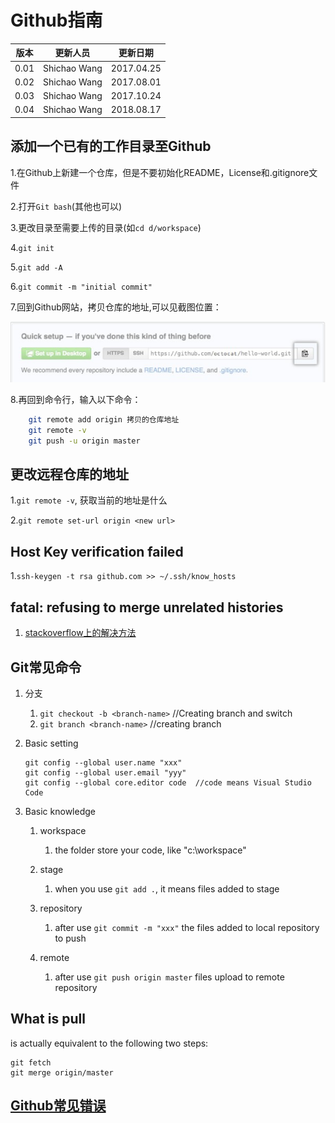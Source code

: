 # Github指南

|版本|更新人员|更新日期|
|---|-------|-------|
|0.01|Shichao Wang|2017.04.25|
|0.02|Shichao Wang|2017.08.01|
|0.03|Shichao Wang|2017.10.24|
|0.04|Shichao Wang|2018.08.17|

## 添加一个已有的工作目录至Github

1.在Github上新建一个仓库，但是不要初始化README，License和.gitignore文件

2.打开`Git bash`(其他也可以)

3.更改目录至需要上传的目录(如`cd d/workspace`)

4.`git init`

5.`git add -A`

6.`git commit -m "initial commit"`

7.回到Github网站，拷贝仓库的地址,可以见截图位置：

![11](./images/github-reposity-url.jpg)

8.再回到命令行，输入以下命令：

``` bash
    git remote add origin 拷贝的仓库地址
    git remote -v
    git push -u origin master

```

## 更改远程仓库的地址

1.`git remote -v`, 获取当前的地址是什么

2.`git remote set-url origin <new url>`

## Host Key verification failed

1.`ssh-keygen -t rsa github.com >> ~/.ssh/know_hosts`

## fatal: refusing to merge unrelated histories

1. [stackoverflow上的解决方法](https://stackoverflow.com/questions/37937984/git-refusing-to-merge-unrelated-histories)

## Git常见命令

1. 分支
    1. `git checkout -b <branch-name>`  //Creating branch and switch
    2. `git branch <branch-name>`  //creating branch

2. Basic setting
    ```
    git config --global user.name "xxx"
    git config --global user.email "yyy"
    git config --global core.editor code  //code means Visual Studio Code
    ```

3. Basic knowledge
    1. workspace
        1. the folder store your code, like "c:\workspace"
   
    2. stage
        1. when you use `git add .`, it means files added to stage

    3. repository
        1. after use `git commit -m "xxx"` the files added to local repository to push

    4. remote
        1. after use `git push origin master` files upload to remote repository




## What is pull
is actually equivalent to the following two steps:
```
git fetch
git merge origin/master
```

## [Github常见错误](http://www.jianshu.com/p/feb3a14c24ef)
